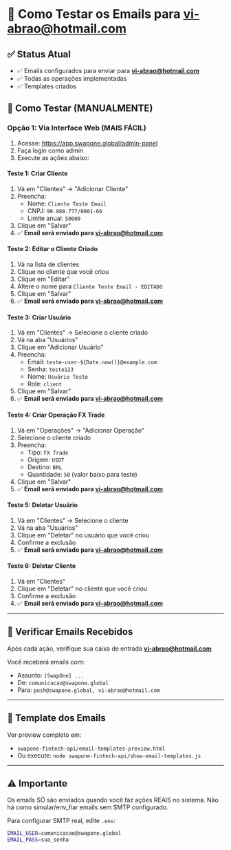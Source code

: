 # 📧 Como Testar os Emails para vi-abrao@hotmail.com

## ✅ Status Atual

- ✅ Emails configurados para enviar para **vi-abrao@hotmail.com**
- ✅ Todas as operações implementadas
- ✅ Templates criados

## 🚀 Como Testar (MANUALMENTE)

### Opção 1: Via Interface Web (MAIS FÁCIL)

1. Acesse: https://app.swapone.global/admin-panel
2. Faça login como admin
3. Execute as ações abaixo:

#### Teste 1: Criar Cliente
1. Vá em "Clientes" → "Adicionar Cliente"
2. Preencha:
   - Nome: `Cliente Teste Email`
   - CNPJ: `99.888.777/0001-66`
   - Limite anual: `50000`
3. Clique em "Salvar"
4. ✅ **Email será enviado para vi-abrao@hotmail.com**

#### Teste 2: Editar o Cliente Criado
1. Vá na lista de clientes
2. Clique no cliente que você criou
3. Clique em "Editar"
4. Altere o nome para `Cliente Teste Email - EDITADO`
5. Clique em "Salvar"
6. ✅ **Email será enviado para vi-abrao@hotmail.com**

#### Teste 3: Criar Usuário
1. Vá em "Clientes" → Selecione o cliente criado
2. Vá na aba "Usuários"
3. Clique em "Adicionar Usuário"
4. Preencha:
   - Email: `teste-user-${Date.now()}@example.com`
   - Senha: `teste123`
   - Nome: `Usuário Teste`
   - Role: `client`
5. Clique em "Salvar"
6. ✅ **Email será enviado para vi-abrao@hotmail.com**

#### Teste 4: Criar Operação FX Trade
1. Vá em "Operações" → "Adicionar Operação"
2. Selecione o cliente criado
3. Preencha:
   - Tipo: `FX Trade`
   - Origem: `USDT`
   - Destino: `BRL`
   - Quantidade: `50` (valor baixo para teste)
4. Clique em "Salvar"
5. ✅ **Email será enviado para vi-abrao@hotmail.com**

#### Teste 5: Deletar Usuário
1. Vá em "Clientes" → Selecione o cliente
2. Vá na aba "Usuários"
3. Clique em "Deletar" no usuário que você criou
4. Confirme a exclusão
5. ✅ **Email será enviado para vi-abrao@hotmail.com**

#### Teste 6: Deletar Cliente
1. Vá em "Clientes"
2. Clique em "Deletar" no cliente que você criou
3. Confirme a exclusão
4. ✅ **Email será enviado para vi-abrao@hotmail.com**

---

## 📧 Verificar Emails Recebidos

Após cada ação, verifique sua caixa de entrada **vi-abrao@hotmail.com**

Você receberá emails com:
- Assunto: `[SwapOne] ...`
- De: `comunicacao@swapone.global`
- Para: `push@swapone.global, vi-abrao@hotmail.com`

---

## 📝 Template dos Emails

Ver preview completo em:
- `swapone-fintech-api/email-templates-preview.html`
- Ou execute: `node swapone-fintech-api/show-email-templates.js`

---

## ⚠️ Importante

Os emails SÓ são enviados quando você faz ações REAIS no sistema.
Não há como simular/env_fiar emails sem SMTP configurado.

Para configurar SMTP real, edite `.env`:
```bash
EMAIL_USER=comunicacao@swapone.global
EMAIL_PASS=sua_senha
```

















